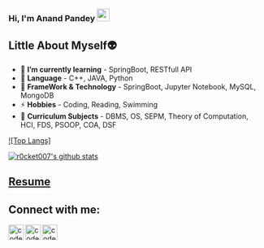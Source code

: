 ### Hi, I'm Anand Pandey <img src="https://media.giphy.com/media/hvRJCLFzcasrR4ia7z/giphy.gif" width="25px">
## Little About Myself👽
- 🌱 **I’m currently learning** - SpringBoot, RESTfull API
- 💬 **Language** - C++, JAVA, Python
- 🥅 **FrameWork & Technology** - SpringBoot, Jupyter Notebook, MySQL, MongoDB
- ⚡ **Hobbies** - Coding, Reading, Swimming 
- 📕 **Curriculum Subjects** - DBMS, OS, SEPM, Theory of Computation, HCI, FDS, PSOOP, COA, DSF

[![Top Langs]](https://github-readme-stats.vercel.app/api/top-langs/?username=r0cket007)

[![r0cket007's github stats](https://github-readme-stats.vercel.app/api?username=r0cket007&count_private=true&include_all_commits=true&theme=radical)](https://google.com)

## [**Resume**](https://drive.google.com/file/d/1pUXB0n6W34EppWSDlHNliovSEYRkgTSn/view?usp=sharing)
## Connect with me:
[<img align="left" alt="codeSTACKr.com" width="30px" src="https://cdn.jsdelivr.net/npm/simple-icons@v3/icons/facebook.svg" />][Facebook]
[<img align="left" alt="codeSTACKr | Twitter" width="30px" src="https://cdn.jsdelivr.net/npm/simple-icons@v3/icons/instagram.svg" />][Instagram]
[<img align="left" alt="codeSTACKr | LinkedIn" width="30px" src="https://cdn.jsdelivr.net/npm/simple-icons@v3/icons/linkedin.svg" />][linkedin]
<br />
<!-- This section you create this variables that are used above -->
[Facebook]: https://www.facebook.com/profile.php?id=100022893410458
[Instagram]: https://www.instagram.com/r0cket007_/
[linkedin]: https://www.linkedin.com/in/r0cket007/
